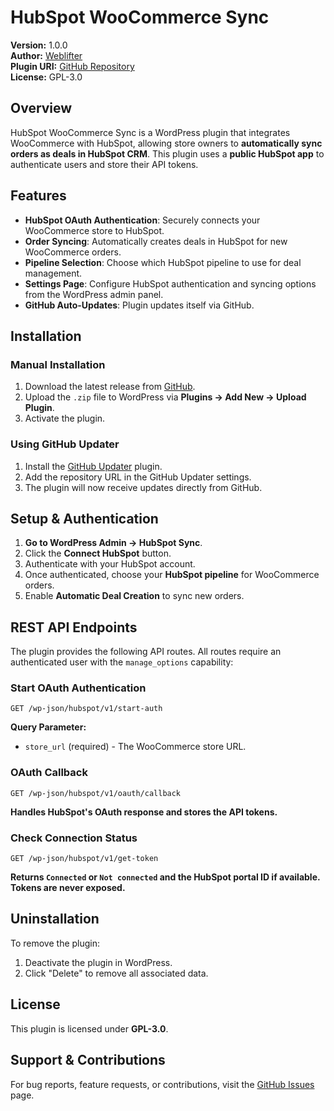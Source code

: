 # HubSpot WooCommerce Sync

**Version:** 1.0.0  
**Author:** [Weblifter](https://weblifter.com.au)  
**Plugin URI:** [GitHub Repository](https://github.com/weblifter/hubspot-woocommerce-sync)  
**License:** GPL-3.0  

## Overview

HubSpot WooCommerce Sync is a WordPress plugin that integrates WooCommerce with HubSpot, allowing store owners to **automatically sync orders as deals in HubSpot CRM**. This plugin uses a **public HubSpot app** to authenticate users and store their API tokens.

## Features
- **HubSpot OAuth Authentication**: Securely connects your WooCommerce store to HubSpot.
- **Order Syncing**: Automatically creates deals in HubSpot for new WooCommerce orders.
- **Pipeline Selection**: Choose which HubSpot pipeline to use for deal management.
- **Settings Page**: Configure HubSpot authentication and syncing options from the WordPress admin panel.
- **GitHub Auto-Updates**: Plugin updates itself via GitHub.

## Installation

### Manual Installation
1. Download the latest release from [GitHub](https://github.com/weblifter/hubspot-woocommerce-sync).
2. Upload the `.zip` file to WordPress via **Plugins → Add New → Upload Plugin**.
3. Activate the plugin.

### Using GitHub Updater
1. Install the [GitHub Updater](https://github.com/afragen/github-updater) plugin.
2. Add the repository URL in the GitHub Updater settings.
3. The plugin will now receive updates directly from GitHub.

## Setup & Authentication

1. **Go to WordPress Admin → HubSpot Sync**.
2. Click the **Connect HubSpot** button.
3. Authenticate with your HubSpot account.
4. Once authenticated, choose your **HubSpot pipeline** for WooCommerce orders.
5. Enable **Automatic Deal Creation** to sync new orders.

## REST API Endpoints

The plugin provides the following API routes. All routes require an authenticated user with the `manage_options` capability:

### Start OAuth Authentication
`GET /wp-json/hubspot/v1/start-auth`

**Query Parameter:**
- `store_url` (required) - The WooCommerce store URL.

### OAuth Callback
`GET /wp-json/hubspot/v1/oauth/callback`

**Handles HubSpot's OAuth response and stores the API tokens.**

### Check Connection Status
`GET /wp-json/hubspot/v1/get-token`

**Returns `Connected` or `Not connected` and the HubSpot portal ID if available. Tokens are never exposed.**

## Uninstallation
To remove the plugin:
1. Deactivate the plugin in WordPress.
2. Click "Delete" to remove all associated data.

## License
This plugin is licensed under **GPL-3.0**.

## Support & Contributions
For bug reports, feature requests, or contributions, visit the [GitHub Issues](https://github.com/weblifter/hubspot-woocommerce-sync/issues) page.

